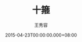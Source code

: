 ---
issue: 118
title: 十箍
author: 王秀容
date: 2015-04-23T00:00:00.000+08:00
topic: 懷想
difficulty: 1
wikidata: Q98095472
wikidata_link: https://www.wikidata.org/wiki/Q98095472
author_wikidata_link: https://www.wikidata.org/wiki/Q98096261
author_wikidata: Q98096261
---